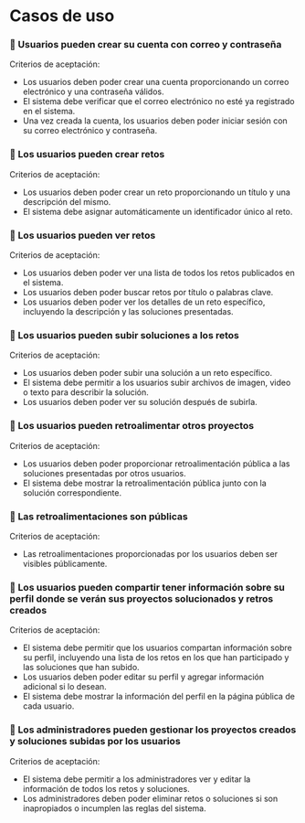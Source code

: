 # Casos de uso

### 📝 Usuarios pueden crear su cuenta con correo y contraseña
Criterios de aceptación:
- Los usuarios deben poder crear una cuenta proporcionando un correo electrónico y una contraseña válidos.
- El sistema debe verificar que el correo electrónico no esté ya registrado en el sistema.
- Una vez creada la cuenta, los usuarios deben poder iniciar sesión con su correo electrónico y contraseña.

### 📝 Los usuarios pueden crear retos
Criterios de aceptación:
- Los usuarios deben poder crear un reto proporcionando un título y una descripción del mismo.
- El sistema debe asignar automáticamente un identificador único al reto.

### 📝 Los usuarios pueden ver retos
Criterios de aceptación:
- Los usuarios deben poder ver una lista de todos los retos publicados en el sistema.
- Los usuarios deben poder buscar retos por título o palabras clave.
- Los usuarios deben poder ver los detalles de un reto específico, incluyendo la descripción y las soluciones presentadas.

### 📝 Los usuarios pueden subir soluciones a los retos
Criterios de aceptación:
- Los usuarios deben poder subir una solución a un reto específico.
- El sistema debe permitir a los usuarios subir archivos de imagen, video o texto para describir la solución.
- Los usuarios deben poder ver su solución después de subirla.

### 📝 Los usuarios pueden retroalimentar otros proyectos
Criterios de aceptación:
- Los usuarios deben poder proporcionar retroalimentación pública a las soluciones presentadas por otros usuarios.
- El sistema debe mostrar la retroalimentación pública junto con la solución correspondiente.

### 📝 Las retroalimentaciones son públicas
Criterios de aceptación:
- Las retroalimentaciones proporcionadas por los usuarios deben ser visibles públicamente.

### 📝 Los usuarios pueden compartir tener información sobre su perfil donde se verán sus proyectos solucionados y retros creados
Criterios de aceptación:
- El sistema debe permitir que los usuarios compartan información sobre su perfil, incluyendo una lista de los retos en los que han participado y las soluciones que han subido.
- Los usuarios deben poder editar su perfil y agregar información adicional si lo desean.
- El sistema debe mostrar la información del perfil en la página pública de cada usuario.

### 📝 Los administradores pueden gestionar los proyectos creados y soluciones subidas por los usuarios
Criterios de aceptación:
- El sistema debe permitir a los administradores ver y editar la información de todos los retos y soluciones.
- Los administradores deben poder eliminar retos o soluciones si son inapropiados o incumplen las reglas del sistema.
